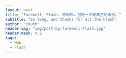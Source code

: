 ```yaml
---
layout: post
title: "Farewell, Flash. 感谢你，但这一次是真正的永别。"
subtitle: "So long, and thanks for all the Flash"
author: "Youth"
header-img: "img/post-bg-farewell-flash.jpg"
header-mask: 0.2
tags:
  - Web
  - Flash
---
```


